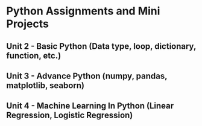 # Python Assignments and Mini Projects
## Unit 2 - Basic Python (Data type, loop, dictionary, function, etc.)
## Unit 3 - Advance Python (numpy, pandas, matplotlib, seaborn)
## Unit 4 - Machine Learning In Python (Linear Regression, Logistic Regression)

